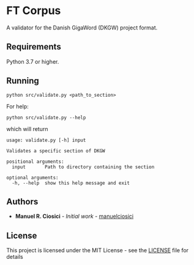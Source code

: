 # FT Corpus

A validator for the Danish GigaWord (DKGW) project format.

## Requirements
Python 3.7 or higher.

## Running

```
python src/validate.py <path_to_section>
```

For help:

```
python src/validate.py --help
```

which will return

```
usage: validate.py [-h] input

Validates a specific section of DKGW

positional arguments:
  input       Path to directory containing the section

optional arguments:
  -h, --help  show this help message and exit
```

## Authors

* **Manuel R. Ciosici** - *Initial work* - [manuelciosici](https://github.com/manuelciosici)

## License

This project is licensed under the MIT License - see the [LICENSE](LICENSE) file for details
